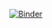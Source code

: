 [![Binder](https://mybinder.org/badge_logo.svg)](https://mybinder.org/v2/gh/OldCats/plotly-dashboard/main)
